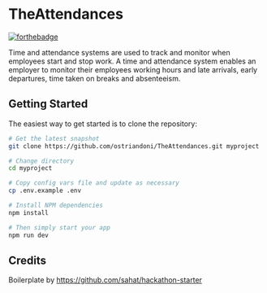 # TheAttendances

[![forthebadge](https://forthebadge.com/images/badges/works-on-my-machine.svg)](https://forthebadge.com)

Time and attendance systems are used to track and monitor when employees start and stop work. A time and attendance system enables an employer to monitor their employees working hours and late arrivals, early departures, time taken on breaks and absenteeism.

## Getting Started

The easiest way to get started is to clone the repository:

```bash
# Get the latest snapshot
git clone https://github.com/ostriandoni/TheAttendances.git myproject

# Change directory
cd myproject

# Copy config vars file and update as necessary
cp .env.example .env

# Install NPM dependencies
npm install

# Then simply start your app
npm run dev
```

## Credits

Boilerplate by https://github.com/sahat/hackathon-starter
